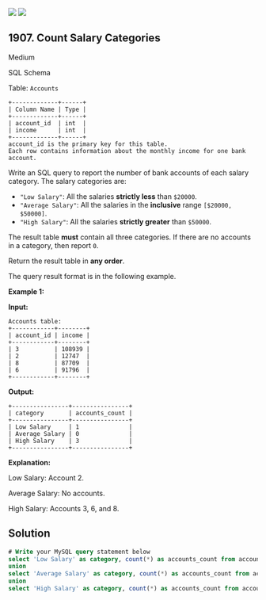 [![](https://img.shields.io/github/stars/javadev/LeetCode-in-Java?label=Stars&style=flat-square)](https://github.com/javadev/LeetCode-in-Java)
[![](https://img.shields.io/github/forks/javadev/LeetCode-in-Java?label=Fork%20me%20on%20GitHub%20&style=flat-square)](https://github.com/javadev/LeetCode-in-Java/fork)

## 1907\. Count Salary Categories

Medium

SQL Schema

Table: `Accounts`

    +-------------+------+
    | Column Name | Type |
    +-------------+------+
    | account_id  | int  |
    | income      | int  |
    +-------------+------+
    account_id is the primary key for this table.
    Each row contains information about the monthly income for one bank account. 

Write an SQL query to report the number of bank accounts of each salary category. The salary categories are:

*   `"Low Salary"`: All the salaries **strictly less** than `$20000`.
*   `"Average Salary"`: All the salaries in the **inclusive** range `[$20000, $50000]`.
*   `"High Salary"`: All the salaries **strictly greater** than `$50000`.

The result table **must** contain all three categories. If there are no accounts in a category, then report `0`.

Return the result table in **any order**.

The query result format is in the following example.

**Example 1:**

**Input:**

    Accounts table:
    +------------+--------+
    | account_id | income |
    +------------+--------+
    | 3          | 108939 |
    | 2          | 12747  |
    | 8          | 87709  |
    | 6          | 91796  |
    +------------+--------+

**Output:**

    +----------------+----------------+
    | category       | accounts_count |
    +----------------+----------------+
    | Low Salary     | 1              |
    | Average Salary | 0              |
    | High Salary    | 3              |
    +----------------+----------------+

**Explanation:**

Low Salary: Account 2.

Average Salary: No accounts.

High Salary: Accounts 3, 6, and 8.

## Solution

```sql
# Write your MySQL query statement below
select 'Low Salary' as category, count(*) as accounts_count from accounts where income<20000
union
select 'Average Salary' as category, count(*) as accounts_count from accounts where income>=20000 and income<=50000
union
select 'High Salary' as category, count(*) as accounts_count from accounts where income>50000
```
